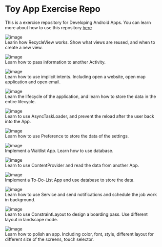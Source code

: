 # Toy App Exercise Repo

This is a exercise repository for Developing Android Apps. You can learn more about how to use this repository [here](https://classroom.udacity.com/courses/ud851/lessons/93affc67-3f0b-4f9b-b3a4-a7a26f241a86/concepts/115d08bb-f114-46fa-b693-5c6ce1445c07)

![image](https://github.com/ydxb7/Exercises/blob/master/show_Lession3.gif)</br>
Learin how RecycleView works. Show what views are reused, and when to create a new view.

![image](https://github.com/ydxb7/Exercises/blob/master/show_Lesson4a.gif)</br>
Learn how to pass information to another Activity.

![image](https://github.com/ydxb7/Exercises/blob/master/show_Lesson4b.gif)</br>
Learn how to use implicit intents. Including open a website, open map application and open email.

![image](https://github.com/ydxb7/Exercises/blob/master/show_Lesson05a.gif)</br>
Learn the lifecycle of the application, and learn how to store the data in the entire lifecycle.

![image](https://github.com/ydxb7/Exercises/blob/master/show_Lesson05b.gif)</br>
Learn to use AsyncTaskLoader, and prevent the reload after the user back into the App.

![image](https://github.com/ydxb7/Exercises/blob/master/show_Lesson06.gif)</br>
Learn how to use Preference to store the data of the settings.

![image](https://github.com/ydxb7/Exercises/blob/master/show_Lesson07.gif)</br>
Implement a Waitlist App. Learn how to use database.

![image](https://github.com/ydxb7/Exercises/blob/master/show_Lesson08.gif)</br>
Learn to use ContentProvider and read the data from another App.

![image](https://github.com/ydxb7/Exercises/blob/master/show_Lesson09.gif)</br>
Implement a To-Do-List App and use database to store the data.

![image](https://github.com/ydxb7/Exercises/blob/master/show_Lesson10.gif)</br>
Learn how to use Service and send notifications and schedule the job work in background.

![image](https://github.com/ydxb7/Exercises/blob/master/show_Lesson11.gif)</br>
Learn to use ConstraintLayout to design a boarding pass. Use different layout in landscape mode.

![image](https://github.com/ydxb7/Exercises/blob/master/show_Lesson12.gif)</br>
Learn how to polish an app. Including color, font, style, different layout for different size of the screens, touch selector.
